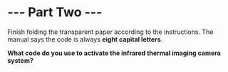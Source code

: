 # --- Part Two ---

Finish folding the transparent paper according to the instructions. The manual says the code is always **eight capital letters**.

**What code do you use to activate the infrared thermal imaging camera system?**
